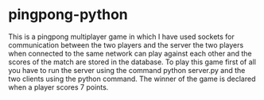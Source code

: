 # pingpong-python

This is a pingpong multiplayer game in which I have used sockets for communication between the two players and the server the two players when connected to the same network can play against each other and the scores of the match are stored in the database.
To play this game first of all you have to run the server using the command python server.py and the two clients using the python command. The winner of the game is declared when a player scores 7 points. 
